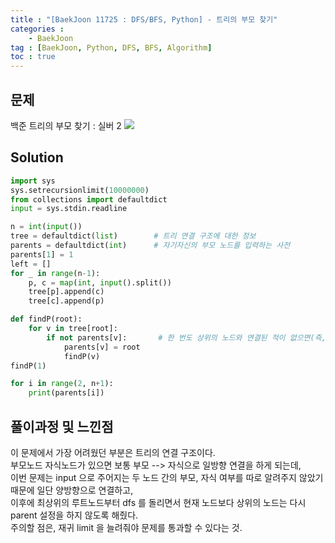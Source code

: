 ```yaml
---
title : "[BaekJoon 11725 : DFS/BFS, Python] - 트리의 부모 찾기"
categories : 
    - BaekJoon
tag : [BaekJoon, Python, DFS, BFS, Algorithm]
toc : true
---
```

## **문제**
백준 트리의 부모 찾기 : 실버 2 
<img src="https://user-images.githubusercontent.com/92680829/140861441-ad1e7fae-d38a-4a34-90e3-bda84b9271ca.png" />


## **Solution**
```python
import sys
sys.setrecursionlimit(10000000)
from collections import defaultdict
input = sys.stdin.readline

n = int(input())            
tree = defaultdict(list)        # 트리 연결 구조에 대한 정보
parents = defaultdict(int)      # 자기자신의 부모 노드를 입력하는 사전
parents[1] = 1
left = []
for _ in range(n-1):
    p, c = map(int, input().split())
    tree[p].append(c)
    tree[c].append(p)

def findP(root):
    for v in tree[root]:
        if not parents[v]:       # 한 번도 상위의 노드와 연결된 적이 없으면(즉, 부모노드가 없으면)
            parents[v] = root
            findP(v)
findP(1)

for i in range(2, n+1):
    print(parents[i])

```

## **풀이과정 및 느낀점**
이 문제에서 가장 어려웠던 부분은 트리의 연결 구조이다.
<br/>
부모노드 자식노드가 있으면 보통 부모 --> 자식으로 일방향 연결을 하게 되는데, 
<br/>
이번 문제는 input 으로 주어지는 두 노드 간의 부모, 자식 여부를 따로 알려주지 않았기 때문에 일단 양방향으로 연결하고,
<br/>
이후에 최상위의 루트노드부터 dfs 를 돌리면서 현재 노드보다 상위의 노드는 다시 parent 설정을 하지 않도록 해줬다. 
<br/>
주의할 점은, 재귀 limit 을 늘려줘야 문제를 통과할 수 있다는 것.
